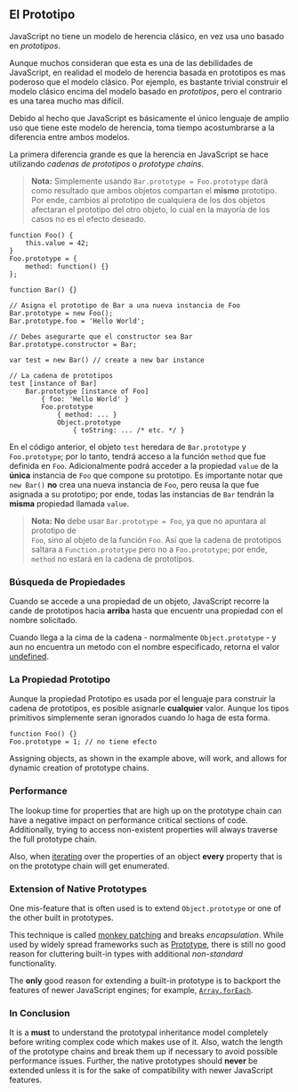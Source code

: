 ## El Prototipo

JavaScript no tiene un modelo de herencia clásico, en vez usa uno basado en 
*prototipos*. 

Aunque muchos consideran que esta es una de las debilidades de JavaScript, en 
realidad el modelo de herencia basada en prototipos es mas poderoso que el modelo
clásico. Por ejemplo, es bastante trivial construir el modelo clásico encima del
modelo basado en *prototipos*, pero el contrario es una tarea mucho mas difícil.

Debido al hecho que JavaScript es básicamente el único lenguaje de amplio uso
que tiene este modelo de herencia, toma tiempo acostumbrarse a la diferencia
entre ambos modelos.

La primera diferencia grande es que la herencia en JavaScript se hace utilizando
 *cadenas de prototipos* o *prototype chains*.

> **Nota:** Simplemente usando `Bar.prototype = Foo.prototype` dará como resultado que ambos objetos 
> compartan el **mismo** prototipo. Por ende, cambios al prototipo de cualquiera de los dos objetos
> afectaran el prototipo del otro objeto, lo cual en la mayoría de los casos no es el efecto deseado.

    function Foo() {
        this.value = 42;
    }
    Foo.prototype = {
        method: function() {}
    };

    function Bar() {}

    // Asigna el prototipo de Bar a una nueva instancia de Foo
    Bar.prototype = new Foo();
    Bar.prototype.foo = 'Hello World';

    // Debes asegurarte que el constructor sea Bar
    Bar.prototype.constructor = Bar;

    var test = new Bar() // create a new bar instance

    // La cadena de prototipos
    test [instance of Bar]
        Bar.prototype [instance of Foo] 
            { foo: 'Hello World' }
            Foo.prototype
                { method: ... }
                Object.prototype
                    { toString: ... /* etc. */ }

En el código anterior, el objeto `test` heredara de `Bar.prototype` y
`Foo.prototype`; por lo tanto, tendrá acceso a la función `method` que fue 
definida en `Foo`. Adicionalmente podrá acceder a la propiedad `value` de
la **única** instancia de `Foo` que compone su prototipo. Es importante notar
que `new Bar()` **no** crea una nueva instancia de `Foo`, pero reusa la que
fue asignada a su prototipo; por ende, todas las instancias de `Bar` tendrán
la **misma** propiedad llamada `value`.

> **Nota:** **No** debe usar `Bar.prototype = Foo`, ya que no apuntara al prototipo de  
> `Foo`, sino al objeto de la función `Foo`. Así que la cadena de prototipos saltara 
> a `Function.prototype` pero no a `Foo.prototype`;
> por ende, `method` no estará en la cadena de prototipos.

### Búsqueda de Propiedades

Cuando se accede a una propiedad de un objeto, JavaScript recorre la cande de prototipos
hacia **arriba** hasta que encuentr una propiedad con el nombre solicitado.

Cuando llega a la cima de la cadena - normalmente `Object.prototype` - y aun no
encuentra un metodo con el nombre especificado, retorna el valor [undefined](#core.undefined).

### La Propiedad Prototipo

Aunque la propiedad Prototipo es usada por el lenguaje para construir la cadena de prototipos,
es posible asignarle **cualquier** valor. Aunque los tipos primitivos 
simplemente seran ignorados cuando lo haga de esta forma.

    function Foo() {}
    Foo.prototype = 1; // no tiene efecto

Assigning objects, as shown in the example above, will work, and allows for dynamic
creation of prototype chains.

### Performance

The lookup time for properties that are high up on the prototype chain can have a
negative impact on performance critical sections of code. Additionally, trying to 
access non-existent properties will always traverse the full prototype chain. 

Also, when [iterating](#object.forinloop) over the properties of an object 
**every** property that is on the prototype chain will get enumerated.

### Extension of Native Prototypes

One mis-feature that is often used is to extend `Object.prototype` or one of the
other built in prototypes.

This technique is called [monkey patching][1] and breaks *encapsulation*. While 
used by widely spread frameworks such as [Prototype][2], there is still no good 
reason for cluttering built-in types with additional *non-standard* functionality.

The **only** good reason for extending a built-in prototype is to backport 
the features of newer JavaScript engines; for example, 
[`Array.forEach`][3].

### In Conclusion

It is a **must** to understand the prototypal inheritance model completely 
before writing complex code which makes use of it. Also, watch the length of 
the prototype chains and break them up if necessary to avoid possible 
performance issues. Further, the native prototypes should **never** be extended 
unless it is for the sake of compatibility with newer JavaScript features.

[1]: http://en.wikipedia.org/wiki/Monkey_patch
[2]: http://prototypejs.org/
[3]: https://developer.mozilla.org/en/JavaScript/Reference/Global_Objects/Array/for